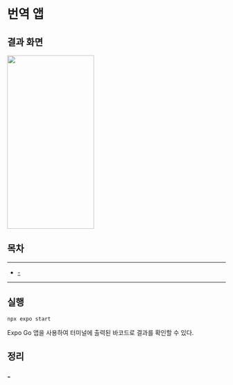 # 번역 앱

## 결과 화면

<img src="" width="200" height="400">

## 목차

---

- [-](#)

---

## 실행

```
npx expo start
```

Expo Go 앱을 사용하여 터미널에 출력된 바코드로 결과를 확인할 수 있다.

## 정리

### -
